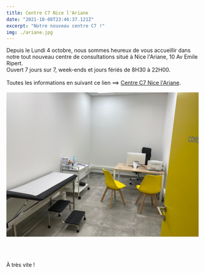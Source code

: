 ```yaml
---
title: Centre C7 Nice l'Ariane
date: "2021-10-08T23:46:37.121Z"
excerpt: "Notre nouveau centre C7 !"
img: ./ariane.jpg
---
```


Depuis le Lundi 4 octobre, nous sommes heureux de vous accueillir dans notre tout nouveau centre de consultations situé à Nice l'Ariane, 10 Av Emile Ripert.  
Ouvert 7 jours sur 7, week-ends et jours fériés de 8H30 à 22H00.
<br></br>
Toutes les informations en suivant ce lien ==> [Centre C7 Nice l'Ariane](https://www.consultations77.org/centre/ariane).
<br></br>
<img src="../../../src/assets/images/centers/ariane_consultations.jpeg" alt="Salle de consultations Ariane" />

<br></br>

À très vite !
